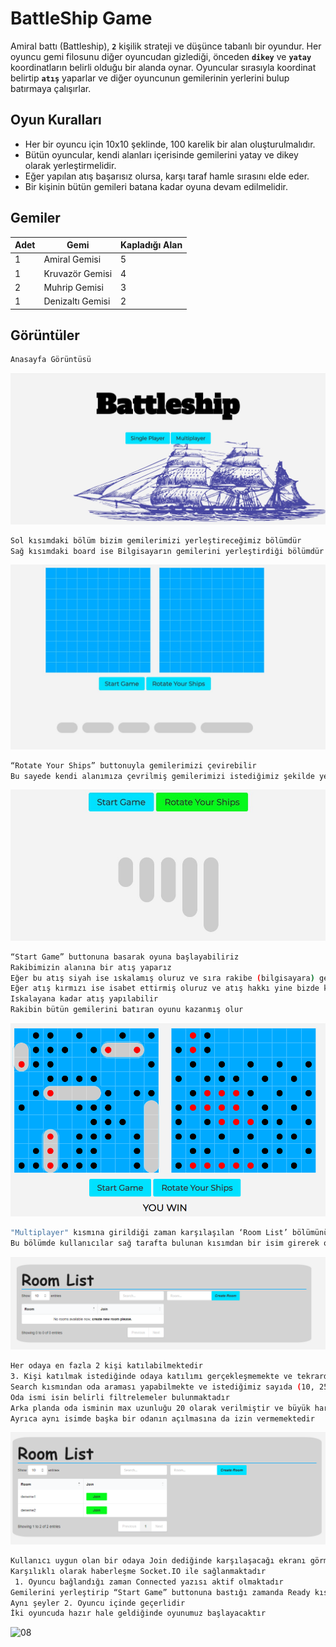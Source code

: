 # BattleShip Game 
Amiral battı (Battleship), **`2`** kişilik strateji ve düşünce tabanlı bir oyundur. Her oyuncu gemi filosunu diğer oyuncudan gizlediği, önceden **`dikey`** ve **`yatay`** koordinatların belirli olduğu bir alanda oynar. Oyuncular sırasıyla koordinat belirtip **`atış`** yaparlar ve diğer oyuncunun gemilerinin yerlerini bulup batırmaya çalışırlar.

## Oyun Kuralları
 - Her bir oyuncu için 10x10 şeklinde, 100 karelik bir alan oluşturulmalıdır.
 - Bütün oyuncular, kendi alanları içerisinde gemilerini yatay ve dikey olarak yerleştirmelidir.
 - Eğer yapılan atış başarısız olursa, karşı taraf hamle sırasını elde eder.
 - Bir kişinin bütün gemileri batana kadar oyuna devam edilmelidir.

## Gemiler
| Adet | Gemi | Kapladığı Alan |
|------|------|----------------|
|   1  |Amiral Gemisi|       5        |
|   1  |Kruvazör Gemisi|       4        |
|   2  |Muhrip Gemisi|       3        |
|   1  |Denizaltı Gemisi|       2        |

## Görüntüler
```sh
Anasayfa Görüntüsü
```
![Anasayfa](https://github.com/kaansertel/BattleShip/blob/master/images/01_Anasayfa.jpg)

```sh
Sol kısımdaki bölüm bizim gemilerimizi yerleştireceğimiz bölümdür
Sağ kısımdaki board ise Bilgisayarın gemilerini yerleştirdiği bölümdür
``` 

![SinglePlayer](https://github.com/kaansertel/BattleShip/blob/master/images/02_SinglePlayer.jpg)

```sh
“Rotate Your Ships” buttonuyla gemilerimizi çevirebilir
Bu sayede kendi alanımıza çevrilmiş gemilerimizi istediğimiz şekilde yerleştirebiliriz
``` 
![Rotate](https://github.com/kaansertel/BattleShip/blob/master/images/04_RotateShip.jpg)

```sh
“Start Game” buttonuna basarak oyuna başlayabiliriz
Rakibimizin alanına bir atış yaparız
Eğer bu atış siyah ise ıskalamış oluruz ve sıra rakibe (bilgisayara) geçer ve o bizim alanımıza bir atış yapar
Eğer atış kırmızı ise isabet ettirmiş oluruz ve atış hakkı yine bizde kalır
Iskalayana kadar atış yapılabilir
Rakibin bütün gemilerini batıran oyunu kazanmış olur
``` 
![05](https://github.com/kaansertel/BattleShip/blob/master/images/05.png)

```sh
"Multiplayer" kısmına girildiği zaman karşılaşılan ‘Room List’ bölümünü görebilmekteyiz
Bu bölümde kullanıcılar sağ tarafta bulunan kısımdan bir isim girerek o isimde bir oda oluşturabilirler
```
![06](https://github.com/kaansertel/BattleShip/blob/master/images/11.png)

```sh
Her odaya en fazla 2 kişi katılabilmektedir
3. Kişi katılmak istediğinde odaya katılımı gerçekleşmemekte ve tekrardan bu ekrana yönlendirilmektedir
Search kısmından oda araması yapabilmekte ve istediğimiz sayıda (10, 25, 50, 100) şeklinde odalar listelenebilmektedir
Oda ismi isin belirli filtrelemeler bulunmaktadır
Arka planda oda isminin max uzunluğu 20 olarak verilmiştir ve büyük harf dahi girilse küçük harflere dönüştürülmektedir
Ayrıca aynı isimde başka bir odanın açılmasına da izin vermemektedir
```
![07](https://github.com/kaansertel/BattleShip/blob/master/images/12.png)

```sh
Kullanıcı uygun olan bir odaya Join dediğinde karşılaşacağı ekranı görmektesiniz
Karşılıklı olarak haberleşme Socket.IO ile sağlanmaktadır
 1. Oyuncu bağlandığı zaman Connected yazısı aktif olmaktadır
Gemilerini yerleştirip “Start Game” buttonuna bastığı zamanda Ready kısmı aktif olmaktadır
Aynı şeyler 2. Oyuncu içinde geçerlidir
İki oyuncuda hazır hale geldiğinde oyunumuz başlayacaktır
```
![08](https://github.com/kaansertel/BattleShip/blob/master/images/6.png)




